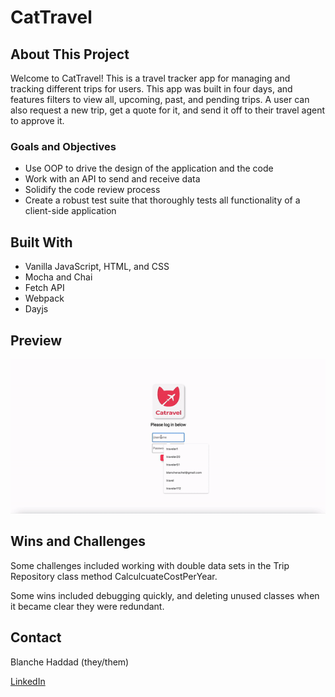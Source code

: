 # CatTravel

## About This Project

Welcome to CatTravel! This is a travel tracker app for managing and tracking different trips for users. This app was built in four days, and features filters to view all, upcoming, past, and pending trips. A user can also request a new trip, get a quote for it, and send it off to their travel agent to approve it.

### Goals and Objectives

- Use OOP to drive the design of the application and the code
- Work with an API to send and receive data
- Solidify the code review process
- Create a robust test suite that thoroughly tests all functionality of a client-side application

## Built With

- Vanilla JavaScript, HTML, and CSS
- Mocha and Chai
- Fetch API
- Webpack
- Dayjs

## Preview

![gif](./src/images/CatTravel.gif)

## Wins and Challenges

Some challenges included working with double data sets in the Trip Repository class method CalculcuateCostPerYear.

Some wins included debugging quickly, and deleting unused classes when it became clear they were redundant. 

## Contact
Blanche Haddad (they/them)

[LinkedIn](https://www.linkedin.com/in/blanche-haddad-denver/)
